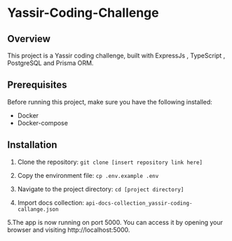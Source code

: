 # Yassir-Coding-Challenge

## Overview

This project is a Yassir coding challenge, built with ExpressJs , TypeScript , PostgreSQL and Prisma ORM.

## Prerequisites

Before running this project, make sure you have the following installed:

- Docker
- Docker-compose

## Installation

1. Clone the repository:
   `git clone [insert repository link here]`

2. Copy the environment file:
   `cp .env.example .env`

3. Navigate to the project directory:
   `cd [project directory]`

4. Import docs collection:
   `api-docs-collection_yassir-coding-callange.json`

5.The app is now running on port 5000. You can access it by opening your browser and visiting http://localhost:5000.
